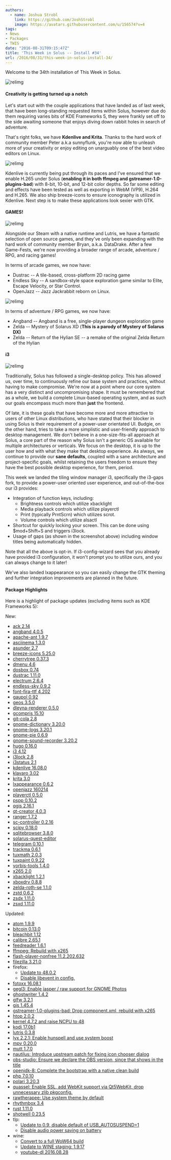 ```yaml
---
authors:
  - name: Joshua Strobl
    link: https://github.com/JoshStrobl
    image: https://avatars.githubusercontent.com/u/156574?v=4
tags:
- News
- Packages
- TWIS
date: "2016-08-31T09:15:47Z"
title: 'This Week in Solus -- Install #34'
url: /2016/08/31/this-week-in-solus-install-34/
---
```

Welcome to the 34th installation of This Week in Solus. 

![relimg](https://i.giphy.com/OCu7zWojqFA1W.gif)

#### Creativity is getting turned up a notch

Let's start out with the couple applications that have landed as of last week, that have been long-standing requested items within Solus, however due do them requiring varies bits of KDE Frameworks 5, they were frankly set off to the side awaiting 
someone that enjoys diving down rabbit holes in search of adventure.

That's right folks, we have **Kdenlive and Krita**. Thanks to the hard work of community member Peter a.k.a sunnyflunk, you're now able to unleash more of your creativity or enjoy editing on unarguably one of the best video editors on Linux.

![relimg](Screenshot-from-2016-08-25-17-52-00.png)

Kdenlive is currently being put through its paces and I've ensured that we enable H.265 under Solus (**enabling it in both ffmpeg and gstreamer-1.0-plugins-bad**) with 8-bit, 10-bit, and 12-bit color depths. So far some editing and effects have been 
tested as well as exporting in WebM (VP9), H.264 and H.265. We also ship breeze-icons to ensure iconography is utilized in Kdenlive. Next step is to make these applications look sexier with GTK.

#### GAMES!

![relimg](all-the-games.jpg)

Alongside our Steam with a native runtime and Lutris, we have a fantastic selection of open source games, and they've only been expanding with the hard work of community member Bryan, a.k.a. DataDrake. After a few Game-Fests, we're now providing a 
broader range of arcade, adventure / RPG, and racing games!

In terms of arcade games, we now have:

- Dustrac -- A tile-based, cross-platform 2D racing game
- Endless Sky -- A sandbox-style space exploration game similar to Elite, Escape Velocity, or Star Control.
- OpenJazz -- Jazz Jackrabbit reborn on Linux.

![relimg](endless-sky.png)

In terms of adventure / RPG games, we now have:

- Angband -- Angband is a free, single-player dungeon exploration game
- Zelda -- Mystery of Solarus XD (**This is a parody of Mystery of Solarus DX)**
- Zelda -- Return of the Hylian SE -- a remake of the original Zelda Return of the Hylian

#### i3

![relimg](2016-08-31-110305_1366x768_scrot.png)

Traditionally, Solus has followed a single-desktop policy. This has allowed us, over time, to continuously refine our base system and practices, without having to make compromise. We're now at a point where our core system has a very distinct and 
uncompromising shape. It must be remembered that as a whole, we build a complete Linux-based operating system, and as such our goals encompass much more than **just** the frontend.

Of late, it is these goals that have become more and more attractive to users of other Linux distributions, who have stated that their blocker in using Solus is their requirement of a power-user orientated UI. Budgie, on the other hand, tries to take a more 
simplistic and user-friendly approach to desktop management. We don't believe in a one-size-fits-all approach at Solus, a core part of the reason why Solus isn't a generic OS available for multiple architectures or verticals. We focus on the desktop, it is up 
to the user how and with what they make that desktop experience. As always, we continue to provide our **sane defaults**, coupled with a sane architecture and project-specific goals, whilst retaining the users freedom to ensure they have the best possible 
desktop experience, for them, period.

This week we landed the tiling window manager i3, specifically the i3-gaps fork, to provide a power-user oriented user experience, and out-of-the-box our i3 provides:

- Integration of function keys, including: 
  - Brightness controls which utilize xbacklight
  - Media playback controls which utilize playerctl
  - Print (typically PrntScrn) which utilizes scrot.
  - Volume controls which utilize alsactl
- Shortcut for quickly locking your screen. This can be done using $mod+Shift+S and triggers i3lock.
- Usage of gaps (as shown in the screenshot above) including window titles being automatically hidden.

Note that all the above is opt-in. If i3-config-wizard sees that you already have provided i3 configuration, it won't prompt you to utilize ours, and you can always change to it later!

We've also landed lxappearance so you can easily change the GTK theming and further integration improvements are planned in the future.

#### Package Highlights

Here is a highlight of package updates (excluding items such as KDE Frameworks 5):

New:

- [ack 2.14](https://git.solus-project.com/packages/ack/commit/?id=162933b6f1e9dafba81b8a321080d91cd9b11052)
- [angband 4.0.5](https://git.solus-project.com/packages/angband/commit/?id=68259b95d7ca7aab01d2e1d9184ea44d96892d2f)
- [apache-ant 1.9.7](https://git.solus-project.com/packages/apache-ant/commit/?id=79ebee7daa3b4116dc545e5f1c84dc2a376836a6)
- [asciinema 1.3.0](https://git.solus-project.com/packages/asciinema/commit/?id=94300136374e41355ac70de875f012fd9ee2f365)
- [asunder 2.7](https://git.solus-project.com/packages/asunder/commit/?id=73f57882a3366911e1a0c6f934f936ee000c55fa)
- [breeze-icons 5.25.0](https://git.solus-project.com/packages/breeze-icons/commit/?id=be1a518bae78872c2adc1e611f9480ef6263799f)
- [cherrytree 0.37.3](https://git.solus-project.com/packages/cherrytree/commit/?id=1a2ae024e0abec7600235a8ed6555a435e0cc4ec)
- [dmenu 4.6](https://git.solus-project.com/packages/dmenu/commit/?id=80bbf5c220c73a136e1dffeca8cd447337dccd95)
- [dosbox 0.74](https://git.solus-project.com/packages/dosbox/commit/?id=1bc0a1d53e8a2dc7a0a8d99c99c69ee6592dc81d)
- [dustrac 1.11.0](https://git.solus-project.com/packages/dustrac/commit/?id=0de022edec6cfd37877186b90f260007f75b8c95)
- [electrum 2.6.4](https://github.com/Airblader/i3)
- [endless-sky 0.9.2](https://git.solus-project.com/packages/endless-sky/commit/?id=72a2fe1156671420548a059ac3acef9137988503)
- [font-fira-ttf 4.202](https://git.solus-project.com/packages/font-fira-ttf/commit/?id=90fb231e8d02acb1ee602a304e60261cda0f35db)
- [gaupol 0.92](https://git.solus-project.com/packages/gaupol/commit/?id=b90d6f56789aa6f2e159b5774f148c2a6912405f)
- [geos 3.5.0](https://git.solus-project.com/packages/geos/commit/?id=b525d0812cfa53e5a884c50b50be6a8030a6640c)
- [dleyna-renderer 0.5.0](https://git.solus-project.com/packages/dleyna-renderer/commit/?id=e542b3cb621342641d573d356ac2f329f7a850a1)
- [gcompris 15.10](https://git.solus-project.com/packages/gcompris/commit/?id=86b752c9b8fd050a317fdd44a28bfbcdd7871cc6)
- [git-cola 2.8](https://git.solus-project.com/packages/git-cola/commit/?id=cd10e63dd3f2788f16fd1fa0d80fbc0079a391e1)
- [gnome-dictionary 3.20.0](https://git.solus-project.com/packages/gnome-dictionary/commit/?id=9f4ed499834cfc608cff897472a6458062858cca)
- [gnome-logs 3.20.1](https://git.solus-project.com/packages/gnome-logs/commit/?id=55ecefe896c08533ace0411b026b89596c74371c)
- [gnome-pie 0.6.9](https://git.solus-project.com/packages/gnome-pie/commit/?id=30679b6b8d45dffc20926d1a3a97957b2c1b4534)
- [gnome-sound-recorder 3.20.2](https://git.solus-project.com/packages/gnome-sound-recorder/commit/?id=5aeb324741f5d6ed32c1d01d765ab3eb58c5fb07)
- [hugo 0.16.0](https://git.solus-project.com/packages/hugo/commit/?id=4bd06a3adb4f9c6925f9f318cd58906da3edfbf8)
- [i3 4.12](https://git.solus-project.com/packages/i3/)
- [i3lock 2.8](https://git.solus-project.com/packages/i3lock/commit/?id=618b17b6bf691c9acd764dab88dfd484c58a59d5)
- [i3status 2.1](https://git.solus-project.com/packages/i3status/commit/?id=2bd513408be96ba001227d0df1bd7c01947ab5b0)
- [kdenlive 16.08.0](https://git.solus-project.com/packages/kdenlive/commit/?id=a8ba96f087a8f712acf6487f8181a0a5de2d7240)
- [klavaro 3.02](https://git.solus-project.com/packages/klavaro/commit/?id=84f1af033d22e9246a7c6f95f081a90940dfaeb0)
- [krita 3.0](https://git.solus-project.com/packages/krita/commit/?id=34207a727abe600f82f65e5d620cf9e145189e28)
- [lxappearance 0.6.2](https://git.solus-project.com/packages/lxappearance/commit/?id=e6a1b76e4e030e7a852ae2d4644352837ddcf2fa)
- [openjazz 160214](https://git.solus-project.com/packages/openjazz/commit/?id=be0cb862ecfdf8c70723eb54d115fa7a3c801824)
- [playerctl 0.5.0](https://git.solus-project.com/packages/playerctl/commit/?id=b91664a6164c6349a471de86bb127c649e8b2e5f)
- [pspp 0.10.2](https://git.solus-project.com/packages/pspp/commit/?id=b04f219b0b07d9d2d2ecd5feb0574944c4212ad5)
- [qgis 2.16.1](https://git.solus-project.com/packages/qgis/commit/?id=c972614835615b4d05f3f4611113c4fe0e79c533)
- [qt-creator 4.0.3](https://git.solus-project.com/packages/qt-creator/commit/?id=952dca1ed04203b8811728a965e35b314f65ac69)
- [ranger 1.7.2](https://git.solus-project.com/packages/ranger/commit/?id=f8a71eed51c6ab0b925cd16c3dadf53e87f935eb)
- [sc-controller 0.2.16](https://git.solus-project.com/packages/sc-controller/commit/?id=a5e45f7c5cdbde0157cec8662169673b609d6bed)
- [scipy 0.18.0](https://git.solus-project.com/packages/scipy/commit/?id=f9ace02b6d412dc373510f8896f0b5d6a576b1f1)
- [sqlitebrowser 3.8.0](https://git.solus-project.com/packages/sqlitebrowser/commit/?id=33a22623f1a94b87bfab3d345097164557c7c0d5)
- [solarus-quest-editor](https://git.solus-project.com/packages/solarus-quest-editor/commit/?id=56bbd9cc0b9ab88e1bab4bb24b1094cdba669f1a)
- [telegram 0.10.1](https://git.solus-project.com/packages/telegram/commit/?id=3600ef3c17f641df83756993077886dfbdf9eb66)
- [trackma 0.6.1](https://git.solus-project.com/packages/trackma/commit/?id=1e5ccdbb9766901e80df6b61326eb111c9e6847c)
- [tuxmath 2.0.3](https://git.solus-project.com/packages/tuxmath/commit/?id=60783608fac791161cdc70bdc8d65fb1f30965cb)
- [tuxpaint 0.9.22](https://git.solus-project.com/packages/tuxpaint/commit/?id=436d1d9a28744b34849f7e5a60d17fd72dc25b94)
- [vorbis-tools 1.4.0](https://git.solus-project.com/packages/vorbis-tools/commit/?id=4c5601573a21f47f4068a278a110ada899b3f1b4)
- [x265 2.0](https://git.solus-project.com/packages/x265/commit/?id=6f86cae255d982ed94904edc3a793e03bb4b7ead)
- [xbacklight 1.2.1](https://git.solus-project.com/packages/xbacklight/commit/?id=d4be16840e35eb4af634620f1b2a72cb1c820f9c)
- [xboxdrv 0.8.8](https://git.solus-project.com/packages/xboxdrv/commit/?id=0b4bfae49023dadead5fac9f684bb720944226fd)
- [zelda-roth-se 1.1.0](https://git.solus-project.com/packages/zelda-roth-se/commit/?id=83d4eb87c24c48e475265af710232722ab85c807)
- [zstd 0.6.2](https://git.solus-project.com/packages/zstd/commit/?id=5ac350ea951ea9cfd4f7efc4d6e588cdb47d12e8)
- [zsdx 1.11.0](https://git.solus-project.com/packages/zsdx/commit/?id=d85c90bc4506e6de67077ee512e79ae92a675019)
- [zsxd 1.11.0](https://git.solus-project.com/packages/zsxd/commit/?id=f27106544db311655b54761050c65eaaca755fb8)

Updated:

- [atom 1.9.9](https://git.solus-project.com/packages/atom/commit/?id=1a171610346022a2601d462ee6bd28961a25492c)
- [bitcoin 0.13.0](https://git.solus-project.com/packages/bitcoin/commit/?id=ebe53693f60cba3c57f86f5e95451c531d4c94a6)
- [bleachbit 1.12](https://git.solus-project.com/packages/bleachbit/commit/?id=c7c43c27c104b1ca5e4a35a60df0643373f0faca)
- [calibre 2.65.1](https://git.solus-project.com/packages/calibre/commit/?id=dc3ea5132dc74e4c8ce756ad0be855427afd6734)
- [feedreader 1.6.1](https://git.solus-project.com/packages/feedreader/commit/?id=50777c87fbb95e4192feb92dbc9e4ab599f266a2)
- [ffmpeg: Rebuild with x265](https://git.solus-project.com/packages/ffmpeg/commit/?id=ff31ecafb1e318e8ae81ccc29e20e0cd8e4a50fc)
- [flash-player-nonfree 11.2.202.632](https://git.solus-project.com/packages/flash-player-nonfree/commit/?id=0f4dab31cf7b8e5b1eef7e668a93a6f91ab396a6)
- [filezilla 3.21.0](https://git.solus-project.com/packages/filezilla/commit/?id=db02efb05eb954e89af71e78d4a7fd785827ac5f)
- firefox: 
  - [Update to 48.0.2](https://git.solus-project.com/packages/firefox/commit/?id=b204dfa5c6285d173b9a6d409989a5f49afce4b7)
  - [Disable libevent in config.](https://git.solus-project.com/packages/firefox/commit/?id=2cfd33c313d37c641ed8a30fb3fc17664df0d05e)
- [fotoxx 16.08.1](https://git.solus-project.com/packages/fotoxx/commit/?id=ec429167b0342905875b47004d4e57619a6cc992)
- [gegl3: Enable jasper / raw support for GNOME Photos](https://git.solus-project.com/packages/gegl3/commit/?id=b98cfba75865f7eca3a476ef156040982aab9dd2)
- [ghostwriter 1.4.2](https://git.solus-project.com/packages/ghostwriter/commit/?id=faafd901eccd43cb967514402cb470b8f8af0ff8)
- [glfw 3.2.1](https://git.solus-project.com/packages/glfw/commit/?id=7b2999275e3e019e95fa00e6101a827cb015542c)
- [gjs 1.45.4](https://git.solus-project.com/packages/gjs/commit/?id=d74c880a7b21e1d580e14e20e4a2c672563b8789)
- [gstreamer-1.0-plugins-bad: Drop component.xml, rebuild with x265](https://git.solus-project.com/packages/gstreamer-1.0-plugins-bad/commit/?id=ec71f8003a94ab5343567420e21e490d8e145e5c)
- [htop 2.0.2](https://git.solus-project.com/packages/htop/commit/?id=295b6d2e65908c6f67f1c0c6e5a695be40524cd8)
- [kernel 4.7.2 and raise NCPU to 48](https://git.solus-project.com/packages/kernel/commit/?id=17835134f4cf816bb7485644457eb35b2ee9f5c8)
- [kodi 17.0b1](https://git.solus-project.com/packages/kodi/commit/?id=c50382f66414ec2927a7e7a2cb80416f1b676ef6)
- [lutris 0.3.8](https://git.solus-project.com/packages/lutris/commit/?id=9cf3a1dbf17c0d89cddf42428f4a62bd56f12b63)
- [lyx 2.2.1: Enable hunspell and use system boost](https://git.solus-project.com/packages/lyx/commit/?id=93e11a6fc9a6ab89b92cfdcd3130832765b2ab99)
- [mpv 0.20.0](https://git.solus-project.com/packages/mpv/commit/?id=b7e2fbc2dce82a2184f34a6597ec4d5d8781bcdf)
- [mutt 1.7.0](https://git.solus-project.com/packages/mutt/commit/?id=73576c9658d5e154ac484d45daa8d8d62e6aecd9)
- [nautilus: Introduce upstream patch for fixing icon chooser dialog](https://git.solus-project.com/packages/nautilus/commit/?id=02eb25964cb645b1e7ba31c901e4b430f693f507)
- [obs-studio: Ensure we declare the OBS version, since that shows in the title](https://git.solus-project.com/packages/obs-studio/commit/?id=cc084e4cc1e818f8286737f281a9361e8af42773)
- [openjdk-8: Complete the bootstrap with a native clean build](https://git.solus-project.com/packages/openjdk-8/commit/?id=4f3a7679c4af1d7acea240f8f6b4a9de52d985f2)
- [php 7.0.10](https://git.solus-project.com/packages/php/commit/?id=18d72eeab5b240416e0a781045d5ce4e47101669)
- [polari 3.20.3](https://git.solus-project.com/packages/polari/commit/?id=cf00e350c67a592b28ae6aa48603e741ac605859)
- [quassel: Enable SSL, add WebKit support via Qt5WebKit, drop unnecessary zlib pkgconfig.](https://git.solus-project.com/packages/quassel/commit/?id=0709929a6fbff402217698d3082dac5321d91c8a)
- [rawtherapee: Use system theme by default](https://git.solus-project.com/packages/rawtherapee/commit/?id=b94f9f0268688dd68a621b1c866a86ad82fdd8fd)
- [rhythmbox 3.4](https://git.solus-project.com/packages/rhythmbox/commit/?id=603820d7ea2d885c33f90b823e428fd0fad7ee5d)
- [rust 1.11.0](https://git.solus-project.com/packages/rust/commit/?id=ffc17e7e87d3b17463d395c4bdf1ea47835f75d1)
- [shotwell 0.23.5](https://git.solus-project.com/packages/shotwell/commit/?id=73b77f9dee04fca616230001948c56b705a5a637)
- tlp: 
  - [Update to 0.9, disable default of USB_AUTOSUSPEND=1](https://git.solus-project.com/packages/tlp/commit/?id=3cb29860f842de41862df98a9ac604850e6e5244)
  - [Disable audio power saving on battery](https://git.solus-project.com/packages/tlp/commit/?id=df4f895b340c12ac71723c81ad3a122dbba1b30d)
- wine: 
  - [Convert to a full WoW64 build](https://git.solus-project.com/packages/wine/commit/?id=be45e5cf9810458d71afcce5b5b64e262239b02f)
  - [Update to WINE staging: 1.9.17](https://git.solus-project.com/packages/wine/commit/?id=2e6a34148a9bd2b8a424a727c232ae2784a0043b)
  - [youtube-dl 2016.08.28](https://git.solus-project.com/packages/youtube-dl/commit/?id=4d0bd317bcb0bf23951df28d09c6fc2900afae8c)